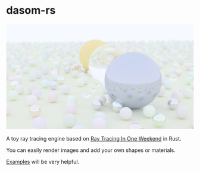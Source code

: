 # dasom-rs

![small balls](examples/small_balls/small_balls(1280x720).png)

A toy ray tracing engine based on [Ray Tracing In One Weekend](https://raytracing.github.io/books/RayTracingInOneWeekend.html) in Rust.

You can easily render images and add your own shapes or materials.

[Examples](examples/) will be very helpful.
